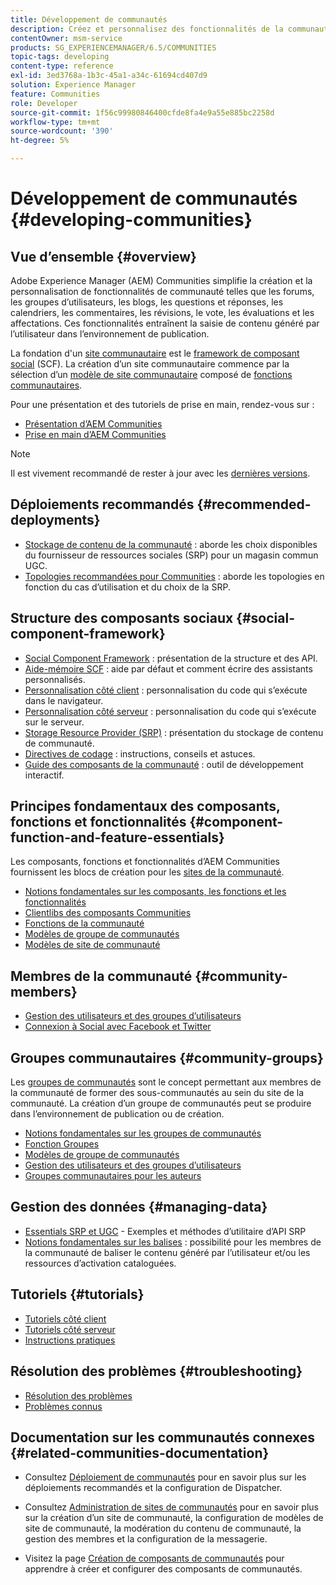 ```yaml
---
title: Développement de communautés
description: Créez et personnalisez des fonctionnalités de la communauté telles que des forums, des groupes d’utilisateurs, etc.
contentOwner: msm-service
products: SG_EXPERIENCEMANAGER/6.5/COMMUNITIES
topic-tags: developing
content-type: reference
exl-id: 3ed3768a-1b3c-45a1-a34c-61694cd407d9
solution: Experience Manager
feature: Communities
role: Developer
source-git-commit: 1f56c99980846400cfde8fa4e9a55e885bc2258d
workflow-type: tm+mt
source-wordcount: '390'
ht-degree: 5%

---
```


# Développement de communautés  {#developing-communities}

## Vue d’ensemble {#overview}

Adobe Experience Manager (AEM) Communities simplifie la création et la personnalisation de fonctionnalités de communauté telles que les forums, les groupes d’utilisateurs, les blogs, les questions et réponses, les calendriers, les commentaires, les révisions, le vote, les évaluations et les affectations. Ces fonctionnalités entraînent la saisie de contenu généré par l’utilisateur dans l’environnement de publication.

La fondation d&#39;un [site communautaire](overview.md#communitiessites) est le [framework de composant social](scf.md) (SCF). La création d’un site communautaire commence par la sélection d’un [modèle de site communautaire](sites-console.md) composé de [ fonctions communautaires](functions.md).

Pour une présentation et des tutoriels de prise en main, rendez-vous sur :

* [Présentation d’AEM Communities](overview.md)
* [Prise en main d’AEM Communities](getting-started.md)

>[!NOTE]
> 
>Il est vivement recommandé de rester à jour avec les [dernières versions](deploy-communities.md#latest-releases).

## Déploiements recommandés {#recommended-deployments}

* [Stockage de contenu de la communauté](working-with-srp.md) : aborde les choix disponibles du fournisseur de ressources sociales (SRP) pour un magasin commun UGC.
* [Topologies recommandées pour Communities](topologies.md) : aborde les topologies en fonction du cas d’utilisation et du choix de la SRP.

## Structure des composants sociaux {#social-component-framework}

* [Social Component Framework](scf.md) : présentation de la structure et des API.
* [Aide-mémoire SCF](handlebars-helpers.md) : aide par défaut et comment écrire des assistants personnalisés.
* [Personnalisation côté client](client-customize.md) : personnalisation du code qui s’exécute dans le navigateur.
* [Personnalisation côté serveur](server-customize.md) : personnalisation du code qui s’exécute sur le serveur.
* [Storage Resource Provider (SRP)](srp.md) : présentation du stockage de contenu de communauté.
* [Directives de codage](code-guide.md) : instructions, conseils et astuces.
* [Guide des composants de la communauté](components-guide.md) : outil de développement interactif.

## Principes fondamentaux des composants, fonctions et fonctionnalités {#component-function-and-feature-essentials}

Les composants, fonctions et fonctionnalités d’AEM Communities fournissent les blocs de création pour les [sites de la communauté](sites-console.md).

* [Notions fondamentales sur les composants, les fonctions et les fonctionnalités](essentials.md)
* [Clientlibs des composants Communities](clientlibs.md)
* [Fonctions de la communauté](functions.md)
* [Modèles de groupe de communautés](tools-groups.md)
* [Modèles de site de communauté](sites.md)

## Membres de la communauté {#community-members}

* [Gestion des utilisateurs et des groupes d’utilisateurs](users.md)
* [Connexion à Social avec Facebook et Twitter](social-login.md)

## Groupes communautaires {#community-groups}

Les [groupes de communautés](overview.md#communitygroups) sont le concept permettant aux membres de la communauté de former des sous-communautés au sein du site de la communauté. La création d’un groupe de communautés peut se produire dans l’environnement de publication ou de création.

* [Notions fondamentales sur les groupes de communautés](essentials-groups.md)
* [Fonction Groupes](functions.md#groups-function)
* [Modèles de groupe de communautés](tools-groups.md)
* [Gestion des utilisateurs et des groupes d’utilisateurs](users.md)
* [Groupes communautaires pour les auteurs](creating-groups.md)

## Gestion des données {#managing-data}

* [Essentials SRP et UGC](srp-and-ugc.md) - Exemples et méthodes d’utilitaire d’API SRP
* [Notions fondamentales sur les balises](tag.md) : possibilité pour les membres de la communauté de baliser le contenu généré par l’utilisateur et/ou les ressources d’activation cataloguées.

## Tutoriels {#tutorials}

* [Tutoriels côté client](tutorials.md#client-side-customization)
* [Tutoriels côté serveur](tutorials.md#server-side-customization)
* [Instructions pratiques](tutorials.md#how-to-instructions)

## Résolution des problèmes {#troubleshooting}

* [Résolution des problèmes](troubleshooting.md)
* [Problèmes connus](/help/release-notes/release-notes.md)

## Documentation sur les communautés connexes {#related-communities-documentation}

* Consultez [Déploiement de communautés](deploy-communities.md) pour en savoir plus sur les déploiements recommandés et la configuration de Dispatcher.

* Consultez [Administration de sites de communautés](administer-landing.md) pour en savoir plus sur la création d’un site de communauté, la configuration de modèles de site de communauté, la modération du contenu de communauté, la gestion des membres et la configuration de la messagerie.

* Visitez la page [Création de composants de communautés](author-communities.md) pour apprendre à créer et configurer des composants de communautés.
